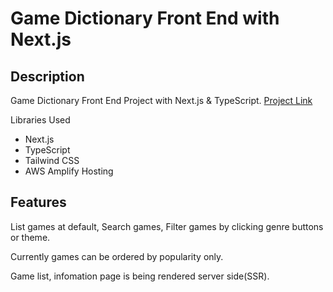 # Game Dictionary Front End with Next.js

## Description

Game Dictionary Front End Project with Next.js & TypeScript. [Project Link](https://www.nwleegame.com)

Libraries Used
- Next.js
- TypeScript
- Tailwind CSS
- AWS Amplify Hosting

## Features

List games at default, Search games, Filter games by clicking genre buttons or theme.

Currently games can be ordered by popularity only.

Game list, infomation page is being rendered server side(SSR). 
